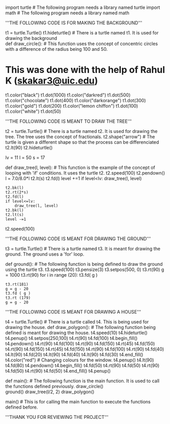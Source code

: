import turtle   # The following program needs a library named turtle
import math     # The following program needs a library named math
 


'''THE FOLLOWING CODE IS FOR MAKING THE BACKGROUND'''

t1 = turtle.Turtle()
t1.hideturtle() # There is a turtle named t1. It is used for drawing the background  
def draw_circle():    # This function uses the concept of concentric circles with a difference of the radius being 100 and 50.
  # This was done with the help of Rahul K (skakar3@uic.edu)
 t1.color("black")
 t1.dot(1000)
 t1.color("darkred") 
 t1.dot(500)
 t1.color("chocolate")
 t1.dot(400)
 t1.color("darkorange") 
 t1.dot(300)
 t1.color("gold") 
 t1.dot(200)
 t1.color("lemon chiffon") 
 t1.dot(100)
 t1.color("white") 
 t1.dot(50)
 


'''THE FOLLOWING CODE IS MEANT TO DRAW THE TREE'''

t2 = turtle.Turtle() # There is a turtle named t2. It is used for drawing the tree. The tree uses the concept of fractionals.
t2.shape("arrow")    # The turtle is given a different shape so that the process can be differenciated
t2.lt(90)
t2.hideturtle()

lv = 11
l  = 50
s  = 17


def draw_tree(l, level): # This function is the example of the concept of looping with 'if' conditions. It uses the turtle t2.
    t2.speed(100)
    t2.pendown()
    l = 7.0/8.0*l
    t2.lt(s)
    t2.fd(l)
    level +=1
    if level<lv:
        draw_tree(l, level)

    t2.bk(l)
    t2.rt(2*s)
    t2.fd(l)
    if level<=lv:
        draw_tree(l, level)
    t2.bk(l)
    t2.lt(s)
    level -=1

t2.speed(100)        



'''THE FOLLOWING CODE IS MEANT FOR DRAWING THE GROUND'''
  
t3 = turtle.Turtle() # There is a turtle named t3. It is meant for drawing the ground. The ground uses a 'for' loop. 

def ground(): # The following function is being defined to draw the ground using the turtle t3.
 t3.speed(100)
 t3.pensize(3)
 t3.setpos(500, 0)
 t3.rt(90)
 g = 1000
 t3.rt(90)
 for i in range (20):
    t3.fd( g )
    
    t3.rt(181)
    g = g - 20
    t3.fd ( g )
    t3.rt (179)
    g = g - 20

'''THE FOLLOWING CODE IS MEANT FOR DRAWING A HOUSE'''

t4 =  turtle.Turtle() # There is a turtle called t4. This is being used for drawing the house. 
def draw_polygon(): # The following function being defined is meant for drawing the house.
 t4.speed(10)
 t4.hideturtle()
 t4.penup()
 t4.setpos(250,100)
 t4.rt(90)
 t4.fd(100)
 t4.begin_fill()
 t4.pendown()
 t4.rt(90)
 t4.fd(100)
 t4.rt(90)
 t4.fd(150)
 t4.rt(45)
 t4.fd(150)
 t4.rt(90)
 t4.fd(150)
 t4.rt(45)
 t4.fd(150)
 t4.rt(90)
 t4.fd(100)
 t4.rt(90)
 t4.fd(40)
 t4.lt(90)
 t4.fd(20)
 t4.lt(90)
 t4.fd(40)
 t4.lt(90)
 t4.fd(30)
 t4.end_fill()
 t4.color("red") # Changing colours for the window.
 t4.penup()
 t4.lt(90)
 t4.fd(80)
 t4.pendown()
 t4.begin_fill()
 t4.fd(50)
 t4.rt(90)
 t4.fd(50)
 t4.rt(90)
 t4.fd(50)
 t4.rt(90)
 t4.fd(50)
 t4.end_fill()
 t4.penup()



 
 




def main(): # The following function is the main function. It is used to call the functions defined previously.
 draw_circle()   
 ground()
 draw_tree(l/2, 2)
 draw_polygon()

main() # This is for calling the main function to execute the functions defined before.

'''THANK YOU FOR REVIEWING THE PROJECT'''
